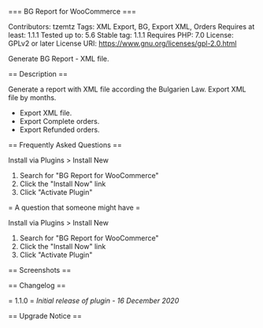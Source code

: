 === BG Report for WooCommerce ===

Contributors: tzemtz
Tags: XML Export, BG, Export XML, Orders
Requires at least: 1.1.1
Tested up to: 5.6
Stable tag: 1.1.1
Requires PHP: 7.0
License: GPLv2 or later
License URI: https://www.gnu.org/licenses/gpl-2.0.html

Generate BG Report - XML file.

== Description ==

Generate a report with XML file according the Bulgarien Law. Export XML file by months.

* Export XML file.
* Export Complete orders.
* Export Refunded orders.

== Frequently Asked Questions ==

Install via Plugins > Install New
1. Search for "BG Report for WooCommerce"
2. Click the "Install Now" link
3. Click "Activate Plugin"

= A question that someone might have =

Install via Plugins > Install New
1. Search for "BG Report for WooCommerce"
2. Click the "Install Now" link
3. Click "Activate Plugin"


== Screenshots ==

== Changelog ==

= 1.1.0 =
*Initial release of plugin - 16 December 2020*

== Upgrade Notice ==
